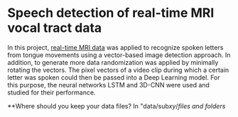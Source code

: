 <h1> Speech detection of real-time MRI vocal tract data </h1>

In this project, <a href="https://figshare.com/articles/dataset/A_multispeaker_dataset_of_raw_and_reconstructed_speech_production_real-time_MRI_video_and_3D_volumetric_images/13725546/1">real-time MRI data</a> was applied to recognize spoken letters from tongue movements using a vector-based image detection approach. In addition, to generate more data randomization was applied by minimally rotating the vectors. The pixel vectors of a video clip during which a certain letter was spoken could then be passed into a Deep Learning model. For this purpose, the neural networks LSTM and 3D-CNN were used and studied for their performance. 

**Where should you keep your data files?
In "data/sub*xy*/*files and folders*
